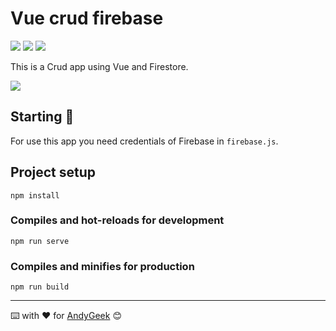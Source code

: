 # Vue crud firebase

![](https://img.shields.io/badge/Made%20with-Vue-success) ![](https://img.shields.io/badge/Made%20with-Firebase-orange) ![](https://img.shields.io/badge/Made%20with-JavaScript-yellow)

This is a Crud app using Vue and Firestore.

![](https://imgur.com/Tqy6SP8.gif)

## Starting 🚀

For use this app you need credentials of Firebase in ```firebase.js```.

## Project setup
```
npm install
```

### Compiles and hot-reloads for development
```
npm run serve
```

### Compiles and minifies for production
```
npm run build
```

------

⌨️ with ❤️ for [AndyGeek](https://github.com/andygeek) 😊
